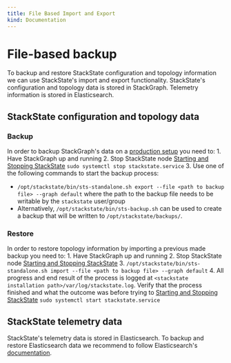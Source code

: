 ```yaml
---
title: File Based Import and Export
kind: Documentation
---
```


# File-based backup

To backup and restore StackState configuration and topology information we can use StackState's import and export functionality. StackState's configuration and topology data is stored in StackGraph. Telemetry information is stored in Elasticsearch.

## StackState configuration and topology data

### Backup

In order to backup StackGraph's data on a [production setup](https://github.com/StackVista/stackstate-docs/tree/5857dc918437163ce27b31c4c9727ad4865dfc05/setup/installation/production-installation.md) you need to: 1. Have StackGraph up and running 2. Stop StackState node [Starting and Stopping StackState](https://github.com/StackVista/stackstate-docs/tree/3d23242fb63725889415e9d55f980c437c47e7d9/setup/installation/production-installation/README.md#starting-and-stopping-stackstate) `sudo systemctl stop stackstate.service` 3. Use one of the following commands to start the backup process:

* `/opt/stackstate/bin/sts-standalone.sh export --file <path to backup file> --graph default` where the path to the backup file needs to be writable by the `stackstate` user/group
* Alternatively, `/opt/stackstate/bin/sts-backup.sh` can be used to create a backup that will be written to `/opt/stackstate/backups/`.

### Restore

In order to restore topology information by importing a previous made backup you need to: 1. Have StackGraph up and running 2. Stop StackState node [Starting and Stopping StackState](https://github.com/StackVista/stackstate-docs/tree/3d23242fb63725889415e9d55f980c437c47e7d9/setup/installation/production-installation/README.md#starting-and-stopping-stackstate) 3. `/opt/stackstate/bin/sts-standalone.sh import --file <path to backup file> --graph default` 4. All progress and end result of the process is logged at `<stackstate installation path>/var/log/stackstate.log`. Verify that the process finished and what the outcome was before trying to [Starting and Stopping StackState](https://github.com/StackVista/stackstate-docs/tree/3d23242fb63725889415e9d55f980c437c47e7d9/setup/installation/production-installation/README.md#starting-and-stopping-stackstate) `sudo systemctl start stackstate.service`

## StackState telemetry data

StackState's telemetry data is stored in Elasticsearch. To backup and restore Elasticsearch data we recommend to follow Elasticsearch's [documentation](https://www.elastic.co/guide/en/elasticsearch/reference/7.3/modules-snapshots.html).

